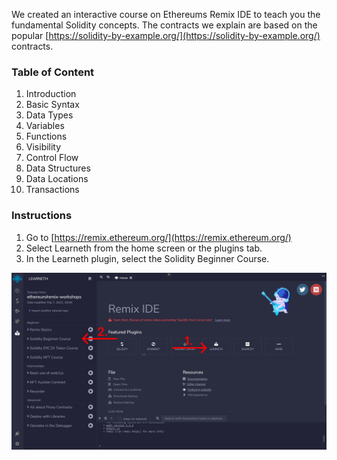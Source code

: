 We created an interactive course on Ethereums Remix IDE to teach you the fundamental Solidity concepts. The contracts we explain are based on the popular [https://solidity-by-example.org/](https://solidity-by-example.org/) contracts.

### Table of Content
1. Introduction
2. Basic Syntax
3. Data Types
4. Variables
5. Functions
6. Visibility
7. Control Flow
8. Data Structures
9. Data Locations
10. Transactions

### Instructions
1. Go to [https://remix.ethereum.org/](https://remix.ethereum.org/)
2. Select Learneth from the home screen or the plugins tab.
3. In the Learneth plugin, select the Solidity Beginner Course.

![](https://github.com/dacadeorg/solidity-development-101/blob/main/imgs/solidity_beginner_course_explainer.png)

